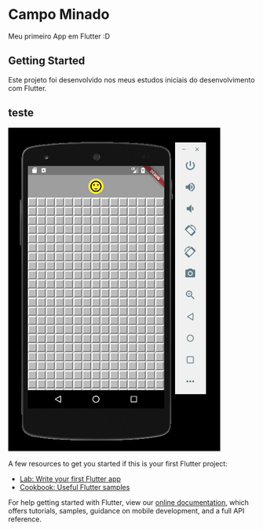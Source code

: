 # Campo Minado

Meu primeiro App em Flutter :D

## Getting Started

Este projeto foi desenvolvido nos meus estudos iniciais do desenvolvimento com Flutter.

## teste

![alt text](https://github.com/MENEL4US/campo_minado/blob/main/assets/images/prints/Inicio.PNG)


A few resources to get you started if this is your first Flutter project:

- [Lab: Write your first Flutter app](https://flutter.dev/docs/get-started/codelab)
- [Cookbook: Useful Flutter samples](https://flutter.dev/docs/cookbook)

For help getting started with Flutter, view our
[online documentation](https://flutter.dev/docs), which offers tutorials,
samples, guidance on mobile development, and a full API reference.
